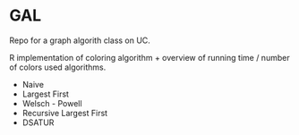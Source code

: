 # GAL
Repo for a graph algorith class on UC.


R implementation of coloring algorithm + overview of running time / number of colors used algorithms.

* Naive
* Largest First
* Welsch - Powell
* Recursive Largest First
* DSATUR

